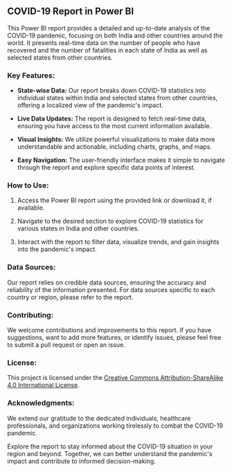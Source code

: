 ## COVID-19 Report in Power BI

This Power BI report provides a detailed and up-to-date analysis of the COVID-19 pandemic, focusing on both India and other countries around the world. It presents real-time data on the number of people who have recovered and the number of fatalities in each state of India as well as selected states from other countries.

### Key Features:

- **State-wise Data:** Our report breaks down COVID-19 statistics into individual states within India and selected states from other countries, offering a localized view of the pandemic's impact.

- **Live Data Updates:** The report is designed to fetch real-time data, ensuring you have access to the most current information available.

- **Visual Insights:** We utilize powerful visualizations to make data more understandable and actionable, including charts, graphs, and maps.

- **Easy Navigation:** The user-friendly interface makes it simple to navigate through the report and explore specific data points of interest.

### How to Use:

1. Access the Power BI report using the provided link or download it, if available.

2. Navigate to the desired section to explore COVID-19 statistics for various states in India and other countries.

3. Interact with the report to filter data, visualize trends, and gain insights into the pandemic's impact.

### Data Sources:

Our report relies on credible data sources, ensuring the accuracy and reliability of the information presented. For data sources specific to each country or region, please refer to the report.

### Contributing:

We welcome contributions and improvements to this report. If you have suggestions, want to add more features, or identify issues, please feel free to submit a pull request or open an issue.

### License:

This project is licensed under the [Creative Commons Attribution-ShareAlike 4.0 International License](https://creativecommons.org/licenses/by-sa/4.0/).

### Acknowledgments:

We extend our gratitude to the dedicated individuals, healthcare professionals, and organizations working tirelessly to combat the COVID-19 pandemic.

Explore the report to stay informed about the COVID-19 situation in your region and beyond. Together, we can better understand the pandemic's impact and contribute to informed decision-making.

